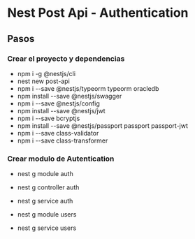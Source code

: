 # Nest Post Api - Authentication


## Pasos


### Crear el proyecto y dependencias
- npm i -g @nestjs/cli
- nest new post-api
- npm i --save @nestjs/typeorm typeorm oracledb
- npm install --save @nestjs/swagger
- npm i --save @nestjs/config
- npm install --save @nestjs/jwt
- npm i --save bcryptjs
- npm install --save @nestjs/passport passport passport-jwt
- npm i --save class-validator
- npm i --save class-transformer

### Crear modulo de Autentication

- nest g module auth
- nest g controller auth
- nest g service auth

- nest g module users
- nest g service users